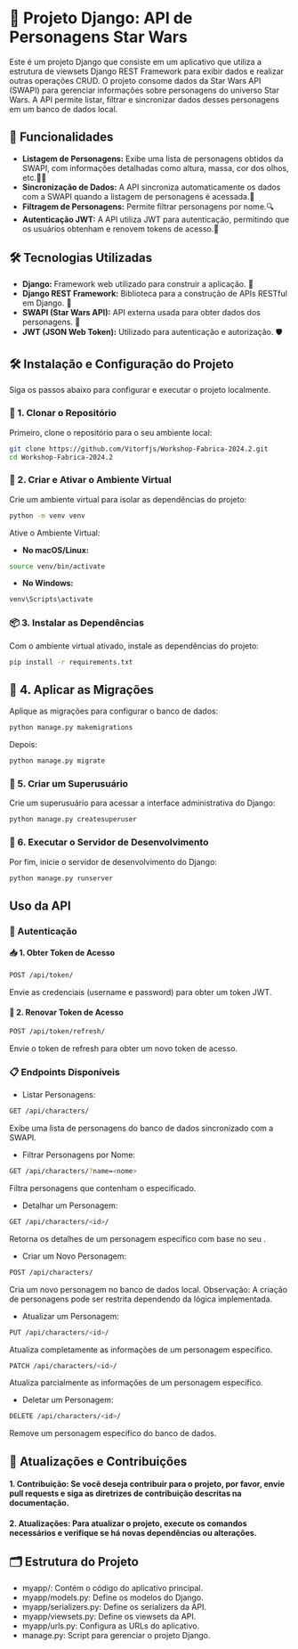 # 🚀 Projeto Django: API de Personagens Star Wars

Este é um projeto Django que consiste em um aplicativo que utiliza a estrutura de viewsets Django REST Framework para exibir dados e realizar outras operações CRUD. O projeto consome dados da Star Wars API (SWAPI) para gerenciar informações sobre personagens do universo Star Wars. A API permite listar, filtrar e sincronizar dados desses personagens em um banco de dados local.

## 🌟 Funcionalidades

- **Listagem de Personagens:** Exibe uma lista de personagens obtidos da SWAPI, com informações detalhadas como altura, massa, cor dos olhos, etc.🧑‍🚀
- **Sincronização de Dados:** A API sincroniza automaticamente os dados com a SWAPI quando a listagem de personagens é acessada.🔄
- **Filtragem de Personagens:** Permite filtrar personagens por nome.🔍
- **Autenticação JWT:** A API utiliza JWT para autenticação, permitindo que os usuários obtenham e renovem tokens de acesso.🔐

## 🛠️ Tecnologias Utilizadas

- **Django:** Framework web utilizado para construir a aplicação. 🐍
- **Django REST Framework:** Biblioteca para a construção de APIs RESTful em Django. 🔧
- **SWAPI (Star Wars API):** API externa usada para obter dados dos personagens. 🌌
- **JWT (JSON Web Token):** Utilizado para autenticação e autorização. 🛡️

## 🛠️ Instalação e Configuração do Projeto 

Siga os passos abaixo para configurar e executar o projeto localmente.

### 🔄 1. Clonar o Repositório

Primeiro, clone o repositório para o seu ambiente local:

```bash
git clone https://github.com/Vitorfjs/Workshop-Fabrica-2024.2.git
cd Workshop-Fabrica-2024.2
```
### 🧩 2. Criar e Ativar o Ambiente Virtual

Crie um ambiente virtual para isolar as dependências do projeto:

```bash
python -m venv venv
```
Ative o Ambiente Virtual:

- **No macOS/Linux:**

```bash
source venv/bin/activate
```

- **No Windows:**

```bash
venv\Scripts\activate
```

### 📦 3. Instalar as Dependências

Com o ambiente virtual ativado, instale as dependências do projeto:

```bash
pip install -r requirements.txt
```

## 🔄 4. Aplicar as Migrações

Aplique as migrações para configurar o banco de dados:

```bash
python manage.py makemigrations
```

Depois:

```bash
python manage.py migrate
```

### 👤 5. Criar um Superusuário

Crie um superusuário para acessar a interface administrativa do Django:

```bash
python manage.py createsuperuser
```

### 🚀 6. Executar o Servidor de Desenvolvimento

Por fim, inicie o servidor de desenvolvimento do Django:

```bash
python manage.py runserver
```

## Uso da API

### 🔑 Autenticação

#### 📥 1. Obter Token de Acesso

```bash
POST /api/token/
```
Envie as credenciais (username e password) para obter um token JWT.

#### 🔄 2. Renovar Token de Acesso

```bash
POST /api/token/refresh/
```
Envie o token de refresh para obter um novo token de acesso.

### 📋 Endpoints Disponíveis

- Listar Personagens:

```bash
GET /api/characters/
```
Exibe uma lista de personagens do banco de dados sincronizado com a SWAPI.

- Filtrar Personagens por Nome:
  
```bash
GET /api/characters/?name=<nome>
```
Filtra personagens que contenham o <nome> especificado.

- Detalhar um Personagem:

```bash
GET /api/characters/<id>/
```
Retorna os detalhes de um personagem específico com base no seu <id>.

- Criar um Novo Personagem:

```bash
POST /api/characters/
```
Cria um novo personagem no banco de dados local. Observação: A criação de personagens pode ser restrita dependendo da lógica implementada.

- Atualizar um Personagem:

```bash
PUT /api/characters/<id>/
```
Atualiza completamente as informações de um personagem específico.
```bash
PATCH /api/characters/<id>/
```
Atualiza parcialmente as informações de um personagem específico.

- Deletar um Personagem:

```bash
DELETE /api/characters/<id>/
```
Remove um personagem específico do banco de dados.

## 🔄 Atualizações e Contribuições
#### 1. **Contribuição:** Se você deseja contribuir para o projeto, por favor, envie pull requests e siga as diretrizes de contribuição descritas na documentação.
#### 2. **Atualizações:** Para atualizar o projeto, execute os comandos necessários e verifique se há novas dependências ou alterações.

## 🗂️ Estrutura do Projeto

- myapp/: Contém o código do aplicativo principal.
- myapp/models.py: Define os modelos do Django.
- myapp/serializers.py: Define os serializers da API.
- myapp/viewsets.py: Define os viewsets da API.
- myapp/urls.py: Configura as URLs do aplicativo.
- manage.py: Script para gerenciar o projeto Django.


